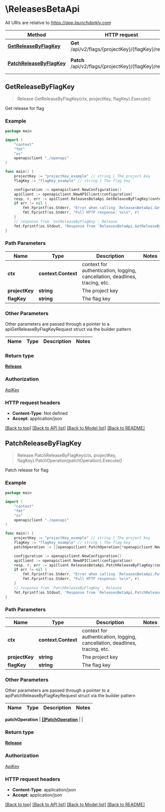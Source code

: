 # \ReleasesBetaApi

All URIs are relative to *https://app.launchdarkly.com*

Method | HTTP request | Description
------------- | ------------- | -------------
[**GetReleaseByFlagKey**](ReleasesBetaApi.md#GetReleaseByFlagKey) | **Get** /api/v2/flags/{projectKey}/{flagKey}/release | Get release for flag
[**PatchReleaseByFlagKey**](ReleasesBetaApi.md#PatchReleaseByFlagKey) | **Patch** /api/v2/flags/{projectKey}/{flagKey}/release | Patch release for flag



## GetReleaseByFlagKey

> Release GetReleaseByFlagKey(ctx, projectKey, flagKey).Execute()

Get release for flag



### Example

```go
package main

import (
    "context"
    "fmt"
    "os"
    openapiclient "./openapi"
)

func main() {
    projectKey := "projectKey_example" // string | The project key
    flagKey := "flagKey_example" // string | The flag key

    configuration := openapiclient.NewConfiguration()
    apiClient := openapiclient.NewAPIClient(configuration)
    resp, r, err := apiClient.ReleasesBetaApi.GetReleaseByFlagKey(context.Background(), projectKey, flagKey).Execute()
    if err != nil {
        fmt.Fprintf(os.Stderr, "Error when calling `ReleasesBetaApi.GetReleaseByFlagKey``: %v\n", err)
        fmt.Fprintf(os.Stderr, "Full HTTP response: %v\n", r)
    }
    // response from `GetReleaseByFlagKey`: Release
    fmt.Fprintf(os.Stdout, "Response from `ReleasesBetaApi.GetReleaseByFlagKey`: %v\n", resp)
}
```

### Path Parameters


Name | Type | Description  | Notes
------------- | ------------- | ------------- | -------------
**ctx** | **context.Context** | context for authentication, logging, cancellation, deadlines, tracing, etc.
**projectKey** | **string** | The project key | 
**flagKey** | **string** | The flag key | 

### Other Parameters

Other parameters are passed through a pointer to a apiGetReleaseByFlagKeyRequest struct via the builder pattern


Name | Type | Description  | Notes
------------- | ------------- | ------------- | -------------



### Return type

[**Release**](Release.md)

### Authorization

[ApiKey](../README.md#ApiKey)

### HTTP request headers

- **Content-Type**: Not defined
- **Accept**: application/json

[[Back to top]](#) [[Back to API list]](../README.md#documentation-for-api-endpoints)
[[Back to Model list]](../README.md#documentation-for-models)
[[Back to README]](../README.md)


## PatchReleaseByFlagKey

> Release PatchReleaseByFlagKey(ctx, projectKey, flagKey).PatchOperation(patchOperation).Execute()

Patch release for flag



### Example

```go
package main

import (
    "context"
    "fmt"
    "os"
    openapiclient "./openapi"
)

func main() {
    projectKey := "projectKey_example" // string | The project key
    flagKey := "flagKey_example" // string | The flag key
    patchOperation := []openapiclient.PatchOperation{*openapiclient.NewPatchOperation("replace", "/exampleField", interface{}(new example value))} // []PatchOperation | 

    configuration := openapiclient.NewConfiguration()
    apiClient := openapiclient.NewAPIClient(configuration)
    resp, r, err := apiClient.ReleasesBetaApi.PatchReleaseByFlagKey(context.Background(), projectKey, flagKey).PatchOperation(patchOperation).Execute()
    if err != nil {
        fmt.Fprintf(os.Stderr, "Error when calling `ReleasesBetaApi.PatchReleaseByFlagKey``: %v\n", err)
        fmt.Fprintf(os.Stderr, "Full HTTP response: %v\n", r)
    }
    // response from `PatchReleaseByFlagKey`: Release
    fmt.Fprintf(os.Stdout, "Response from `ReleasesBetaApi.PatchReleaseByFlagKey`: %v\n", resp)
}
```

### Path Parameters


Name | Type | Description  | Notes
------------- | ------------- | ------------- | -------------
**ctx** | **context.Context** | context for authentication, logging, cancellation, deadlines, tracing, etc.
**projectKey** | **string** | The project key | 
**flagKey** | **string** | The flag key | 

### Other Parameters

Other parameters are passed through a pointer to a apiPatchReleaseByFlagKeyRequest struct via the builder pattern


Name | Type | Description  | Notes
------------- | ------------- | ------------- | -------------


 **patchOperation** | [**[]PatchOperation**](PatchOperation.md) |  | 

### Return type

[**Release**](Release.md)

### Authorization

[ApiKey](../README.md#ApiKey)

### HTTP request headers

- **Content-Type**: application/json
- **Accept**: application/json

[[Back to top]](#) [[Back to API list]](../README.md#documentation-for-api-endpoints)
[[Back to Model list]](../README.md#documentation-for-models)
[[Back to README]](../README.md)

